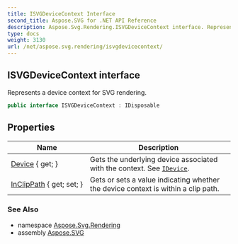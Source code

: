 ```yaml
---
title: ISVGDeviceContext Interface
second_title: Aspose.SVG for .NET API Reference
description: Aspose.Svg.Rendering.ISVGDeviceContext interface. Represents a device context for SVG rendering
type: docs
weight: 3130
url: /net/aspose.svg.rendering/isvgdevicecontext/
---
```

## ISVGDeviceContext interface

Represents a device context for SVG rendering.

```csharp
public interface ISVGDeviceContext : IDisposable
```

## Properties

| Name | Description |
| --- | --- |
| [Device](../../aspose.svg.rendering/isvgdevicecontext/device/) { get; } | Gets the underlying device associated with the context. See [`IDevice`](../idevice/). |
| [InClipPath](../../aspose.svg.rendering/isvgdevicecontext/inclippath/) { get; set; } | Gets or sets a value indicating whether the device context is within a clip path. |

### See Also

* namespace [Aspose.Svg.Rendering](../../aspose.svg.rendering/)
* assembly [Aspose.SVG](../../)
